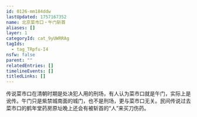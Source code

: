 ```yaml
---
id: 0126-mm184ddw
lastUpdated: 1757167352
name: 北京菜市口・午门斩首
aliases: []
layer: 1
categoryId: cat_9yUWRRAg
tagIds:
  - tag_TRpfu-I4
nsfw: false
parent: ""
relatedEntries: []
timelineEvents: []
titledLinks: []
---
```


传说菜市口在清朝时期是处决犯人用的刑场，有人认为菜市口就是午门，实际上是讹传。午门只是紫禁城南面的城门，也不是刑场，更与菜市口无关。民间传说过去菜市口的鹤年堂药房原址晚上还会有被斩首的“人”来买刀伤药。